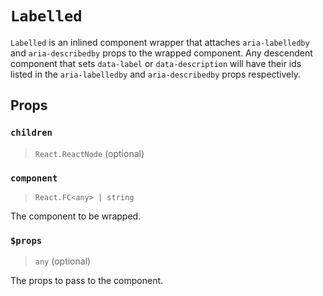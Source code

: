 # `Labelled`

`Labelled` is an inlined component wrapper that attaches `aria-labelledby` and
`aria-describedby` props to the wrapped component. Any descendent component that
sets `data-label` or `data-description` will have their ids listed in the
`aria-labelledby` and `aria-describedby` props respectively.

## Props

### `children`
> `React.ReactNode` (optional)

### `component`
> `React.FC<any> | string`

The component to be wrapped.

### `$props`
> `any` (optional)

The props to pass to the component.

